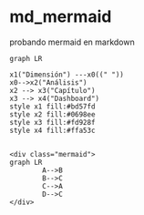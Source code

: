 # md_mermaid
probando mermaid en markdown

```mermaid
graph LR

x1("Dimensión") ---x0((" "))
x0-->x2("Análisis") 
x2 --> x3("Capítulo")
x3 --> x4("Dashboard")
style x1 fill:#bd57fd
style x2 fill:#0698ee
style x3 fill:#fd928f
style x4 fill:#ffa53c


```

```
<div class="mermaid">
graph LR
        A-->B
        B-->C
        C-->A
        D-->C
</div>
```

